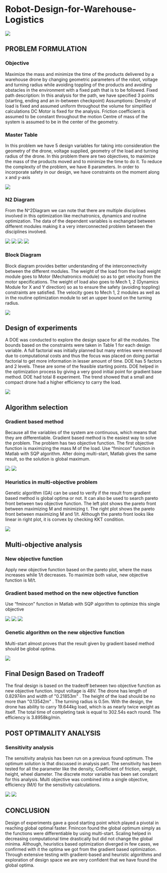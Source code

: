 # Robot-Design-for-Warehouse-Logistics

![](image.PNG)

## PROBLEM FORMULATION

### Objective
Maximize the mass and minimize the time of the products delivered by a warehouse drone by changing geometric parameters of the robot, voltage and turning radius while avoiding toppling of the products and avoiding obstacles in the environment with a fixed path that is to be followed. 
Fixed path description: In this analysis for the path, we have specified 3 points (starting, ending and an in-between checkpoint)
Assumptions: 
Density of load is fixed and assumed uniform throughout the volume for simplified calculations
DC Motor is fixed for the analysis.
Friction coefficient is assumed to be constant throughout the motion
Centre of mass of the system is assumed to be in the center of the geometry.

### Master Table
In this problem we have 5 design variables for taking into consideration the geometry of the drone, voltage supplied, geometry of the load and turning radius of the drone. In this problem there are two objectives, to maximize the mass of the products moved and to minimize the time to do it. To reduce the complexity of the problem, we have 8 parameters. In order to incorporate safety in our design, we have constraints on the moment along x and y-axis

![](master_table.PNG)

### N2 Diagram
From the N^2Diagram we can note that there are multiple disciplines involved in this optimization like mechatronics, dynamics and routine optimization. The data of the dependent variables is exchanged between different modules making it a very interconnected problem between the disciplines involved.

![](n_2_1.PNG)
![](n_2_2.PNG)
![](n_2_3.PNG)
![](n_2_4.PNG)

### Block Diagram
Block diagram provides better understanding of the interconnectivity between the different modules. The weight of the load from the load weight module goes to Motor (Mechatronics module) so as to get velocity from the motor specifications. The weight of load also goes to Mech 1, 2 (Dynamics Module for X and Y direction) so as to ensure the safety (avoiding toppling) constraints are satisfied. The velocity goes to Mech 1, 2 modules as well as in the routine optimization module to set an upper bound on the turning radius.

![](block_diagram.PNG)

## Design of experiments
A DOE was conducted to explore the design space for all the modules. The bounds based on the constraints were taken in Table 1 for each design variable. A full factorial was initially planned but many entries were removed due to computational costs and thus the focus was placed on doing partial factorial to get more information in lesser amount of time. DOE has 5 factors and 2 levels. These are some of the feasible starting points. DOE helped in the optimization process by giving a very good initial point for gradient base method. DOE had total 8 experiment. The trend showed that a small and compact drone had a higher efficiency to carry the load. 

![](doe.PNG)

## Algorithm selection
### Gradient based method
Because all the variables of the system are continuous, which means that they are differentiable. Gradient based method is the easiest way to solve the problem. The problem has two objective function. The first objective function is maximizing the mass M of the load. Use “fmincon” function in Matlab with SQP algorithm. After doing multi-start, Matlab gives the same result, so the solution is global maximum.

![](1.PNG)
![](2.PNG)

### Heuristics in multi-objective problem
Genetic algorithm (GA) can be used to verify if the result from gradient based method is global optima or not. It can also be used to search pareto front between two objective function. The left plot shows the pareto front between maximizing M and minimizing t. The right plot shows the pareto front between maximizing M and 1/t. Although the pareto front looks like linear in right plot, it is convex by checking KKT condition. 

![](3.PNG)

## Multi-objective analysis
### New objective function
Apply new objective function based on the pareto plot, where the mass increases while 1/t decreases. To maximize both value, new objective function is M/t.

### Gradient based method on the new objective function
Use “fmincon” function in Matlab with SQP algorithm to optimize this single objective

![](4.PNG)
![](5.PNG)
![](6.PNG)

### Genetic algorithm on the new objective function
Multi-start almost proves that the result given by gradient based method should be global optima. 

![](7.PNG)

## Final Design Based on Tradeoff
The final design is based on the tradeoff between two objective function as new objective function. Input voltage is 48V. The drone has length of 0.82974m and width of "0.21853m" . The height of the load should be no more than "0.13542m" . The turning radius is 0.5m. With the design, the drone has ability to carry 19.644kg load, which is as nearly twice weight as itself. The total time of completing task is equal to 302.54s each round. The efficiency is 3.8958kg/min. 

## POST OPTIMALITY ANALYSIS
### Sensitivity analysis
The sensitivity analysis has been run on a previous found optimum. The optimum solution is that discussed in analysis part. The sensitivity has been tested for all the parameter like the density, Coefficient of friction, weight, height, wheel diameter. The discrete motor variable has been set constant for this analysis. Multi objective was combined into a single objective, efficiency (M/t) for the sensitivity calculations.

![](8.PNG)
![](9.PNG)

## CONCLUSION
Design of experiments gave a good starting point which played a pivotal in reaching global optimal faster. Fmincon found the global optimum simply as the functions were differentiable by using multi-start. Scaling helped in decreasing computational time drastically but did not change the global minima. Although, heuristics based optimization diverged in few cases, we confirmed with it the optima we got from the gradient based optimization. Through extensive testing with gradient-based and heuristic algorithms and exploration of design space we are very confident that we have found the global optima.



